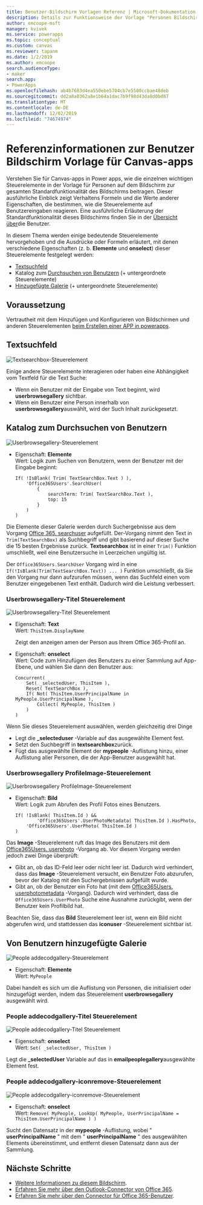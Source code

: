 ```yaml
---
title: Benutzer-Bildschirm Vorlagen Referenz | Microsoft-Dokumentation
description: Details zur Funktionsweise der Vorlage "Personen Bildschirm" für Canvas-apps in powerapps
author: emcoope-msft
manager: kvivek
ms.service: powerapps
ms.topic: conceptual
ms.custom: canvas
ms.reviewer: tapanm
ms.date: 1/2/2019
ms.author: emcoope
search.audienceType:
- maker
search.app:
- PowerApps
ms.openlocfilehash: ab4b7683d4ea550ebe5704cb7e5580ccbae48deb
ms.sourcegitcommit: dd2a8a0362a8e1b64a1dac7b9f98d43da8d0bd87
ms.translationtype: MT
ms.contentlocale: de-DE
ms.lasthandoff: 12/02/2019
ms.locfileid: "74674974"
---
```

# <a name="reference-information-about-the-people-screen-template-for-canvas-apps"></a>Referenzinformationen zur Benutzer Bildschirm Vorlage für Canvas-apps

Verstehen Sie für Canvas-apps in Power apps, wie die einzelnen wichtigen Steuerelemente in der Vorlage für Personen auf dem Bildschirm zur gesamten Standardfunktionalität des Bildschirms beitragen. Dieser ausführliche Einblick zeigt Verhaltens Formeln und die Werte anderer Eigenschaften, die bestimmen, wie die Steuerelemente auf Benutzereingaben reagieren. Eine ausführliche Erläuterung der Standardfunktionalität dieses Bildschirms finden Sie in der [Übersicht über](people-screen-overview.md)die Benutzer.

In diesem Thema werden einige bedeutende Steuerelemente hervorgehoben und die Ausdrücke oder Formeln erläutert, mit denen verschiedene Eigenschaften (z. b. **Elemente** und **onselect**) dieser Steuerelemente festgelegt werden:

* [Textsuchfeld](#text-search-box)
* Katalog zum [Durchsuchen von Benutzern](#user-browse-gallery) (+ untergeordnete Steuerelemente)
* [Hinzugefügte Galerie](#people-added-gallery) (+ untergeordnete Steuerelemente)

## <a name="prerequisite"></a>Voraussetzung

Vertrautheit mit dem Hinzufügen und Konfigurieren von Bildschirmen und anderen Steuerelementen [beim Erstellen einer APP in powerapps](../data-platform-create-app-scratch.md).

## <a name="text-search-box"></a>Textsuchfeld

![Textsearchbox-Steuerelement](media/people-screen/people-search-box.png)

Einige andere Steuerelemente interagieren oder haben eine Abhängigkeit vom Textfeld für die Text Suche:

* Wenn ein Benutzer mit der Eingabe von Text beginnt, wird **userbrowsegallery** sichtbar.
* Wenn ein Benutzer eine Person innerhalb von **userbrowsegallery**auswählt, wird der Such Inhalt zurückgesetzt.

## <a name="user-browse-gallery"></a>Katalog zum Durchsuchen von Benutzern

![Userbrowsegallery-Steuerelement](media/people-screen/people-browse-gall.png)

* Eigenschaft: **Elemente**<br>
    Wert: Logik zum Suchen von Benutzern, wenn der Benutzer mit der Eingabe beginnt:
    
    ```powerapps-dot
    If( !IsBlank( Trim( TextSearchBox.Text ) ), 
        'Office365Users'.SearchUser(
            {
                searchTerm: Trim( TextSearchBox.Text ), 
                top: 15
            }
        )
    )
    ```
    
Die Elemente dieser Galerie werden durch Suchergebnisse aus dem Vorgang [Office 365. searchuser](https://docs.microsoft.com/connectors/office365users/#searchuser) aufgefüllt. Der-Vorgang nimmt den Text in `Trim(TextSearchBox)` als Suchbegriff und gibt basierend auf dieser Suche die 15 besten Ergebnisse zurück. **Textsearchbox** ist in einer `Trim()` Funktion umschließt, weil eine Benutzersuche in Leerzeichen ungültig ist.

Der `Office365Users.SearchUser` Vorgang wird in eine `If(!IsBlank(Trim(TextSearchBox.Text)) ... )` Funktion umschließt, da Sie den Vorgang nur dann aufzurufen müssen, wenn das Suchfeld einen vom Benutzer eingegebenen Text enthält. Dadurch wird die Leistung verbessert.

### <a name="userbrowsegallery-title-control"></a>Userbrowsegallery-Titel Steuerelement

![Userbrowsegallery-Titel Steuerelement](media/people-screen/people-browse-gall-title.png)

* Eigenschaft: **Text**<br>Wert: `ThisItem.DisplayName`

  Zeigt den anzeigen amen der Person aus Ihrem Office 365-Profil an.

* Eigenschaft: **onselect**<br>
    Wert: Code zum Hinzufügen des Benutzers zu einer Sammlung auf App-Ebene, und wählen Sie dann den Benutzer aus:

    ```powerapps-dot
    Concurrent(
        Set( _selectedUser, ThisItem ),
        Reset( TextSearchBox ),
        If( Not( ThisItem.UserPrincipalName in MyPeople.UserPrincipalName ), 
            Collect( MyPeople, ThisItem )
        )
    )
    ```
Wenn Sie dieses Steuerelement auswählen, werden gleichzeitig drei Dinge

   * Legt die **\_selecteduser** -Variable auf das ausgewählte Element fest.
   * Setzt den Suchbegriff in **textsearchbox**zurück.
   * Fügt das ausgewählte Element der **mypeople** -Auflistung hinzu, einer Auflistung aller Personen, die der App-Benutzer ausgewählt hat.

### <a name="userbrowsegallery-profileimage-control"></a>Userbrowsegallery ProfileImage-Steuerelement

![Userbrowsegallery ProfileImage-Steuerelement](media/people-screen/people-browse-gall-image.png)

* Eigenschaft: **Bild**<br>
    Wert: Logik zum Abrufen des Profil Fotos eines Benutzers.

    ```powerapps-dot
    If( !IsBlank( ThisItem.Id ) && 
            'Office365Users'.UserPhotoMetadata( ThisItem.Id ).HasPhoto,
        'Office365Users'.UserPhoto( ThisItem.Id )
    )
    ```

Das **Image** -Steuerelement ruft das Image des Benutzers mit dem [Office365Users. userphoto](https://docs.microsoft.com/connectors/office365users/#get-user-photo--v1-) -Vorgang ab. Vor diesem Vorgang werden jedoch zwei Dinge überprüft:
  
   * Gibt an, ob das ID-Feld leer oder nicht leer ist. Dadurch wird verhindert, dass das **Image** -Steuerelement versucht, ein Benutzer Foto abzurufen, bevor der Katalog mit den Suchergebnissen aufgefüllt wurde.
   * Gibt an, ob der Benutzer ein Foto hat (mit dem [Office365Users. userphotometadata](https://docs.microsoft.com/connectors/office365users/#get-user-photo-metadata) -Vorgang). Dadurch wird verhindert, dass die `Office365Users.UserPhoto` Suche eine Ausnahme zurückgibt, wenn der Benutzer kein Profilbild hat.

Beachten Sie, dass das **Bild** Steuerelement leer ist, wenn ein Bild nicht abgerufen wird, und stattdessen das **iconuser** -Steuerelement sichtbar ist.

## <a name="people-added-gallery"></a>Von Benutzern hinzugefügte Galerie

![People addecodgallery-Steuerelement](media/people-screen/people-people-gall.png)

* Eigenschaft: **Elemente**<br>
    Wert: `MyPeople`

Dabei handelt es sich um die Auflistung von Personen, die initialisiert oder hinzugefügt werden, indem das Steuerelement **userbrowsegallery** ausgewählt wird.

### <a name="peopleaddedgallery-title-control"></a>People addecodgallery-Titel Steuerelement

![People addecodgallery-Titel Steuerelement](media/people-screen/people-people-gall-title.png)

* Eigenschaft: **onselect**<br>
    Wert: `Set( _selectedUser, ThisItem )`

Legt die **_selectedUser** Variable auf das in **emailpeoplegallery**ausgewählte Element fest.

### <a name="peopleaddedgallery-iconremove-control"></a>People addecodgallery-iconremove-Steuerelement

![People addecodgallery-iconremove-Steuerelement](media/people-screen/people-people-gall-delete.png)

* Eigenschaft: **onselect**<br>
    Wert: `Remove( MyPeople, LookUp( MyPeople, UserPrincipalName = ThisItem.UserPrincipalName ) )`

Sucht den Datensatz in der **mypeople** -Auflistung, wobei " **userPrincipalName** " mit dem " **userPrincipalName** " des ausgewählten Elements übereinstimmt, und entfernt diesen Datensatz dann aus der Sammlung.

## <a name="next-steps"></a>Nächste Schritte

* [Weitere Informationen zu diesem Bildschirm](./people-screen-overview.md).
* [Erfahren Sie mehr über den Outlook-Connector von Office 365](../connections/connection-office365-outlook.md).
* [Erfahren Sie mehr über den Connector für Office 365-Benutzer](../connections/connection-office365-users.md).
